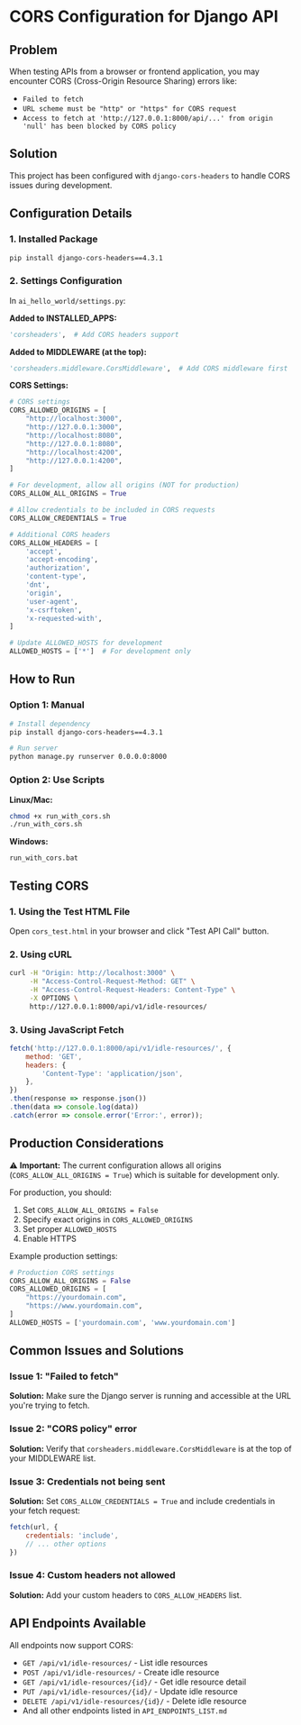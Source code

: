 # CORS Configuration for Django API

## Problem
When testing APIs from a browser or frontend application, you may encounter CORS (Cross-Origin Resource Sharing) errors like:
- `Failed to fetch`
- `URL scheme must be "http" or "https" for CORS request`
- `Access to fetch at 'http://127.0.0.1:8000/api/...' from origin 'null' has been blocked by CORS policy`

## Solution
This project has been configured with `django-cors-headers` to handle CORS issues during development.

## Configuration Details

### 1. Installed Package
```bash
pip install django-cors-headers==4.3.1
```

### 2. Settings Configuration
In `ai_hello_world/settings.py`:

**Added to INSTALLED_APPS:**
```python
'corsheaders',  # Add CORS headers support
```

**Added to MIDDLEWARE (at the top):**
```python
'corsheaders.middleware.CorsMiddleware',  # Add CORS middleware first
```

**CORS Settings:**
```python
# CORS settings
CORS_ALLOWED_ORIGINS = [
    "http://localhost:3000",
    "http://127.0.0.1:3000",
    "http://localhost:8080", 
    "http://127.0.0.1:8080",
    "http://localhost:4200",
    "http://127.0.0.1:4200",
]

# For development, allow all origins (NOT for production)
CORS_ALLOW_ALL_ORIGINS = True

# Allow credentials to be included in CORS requests
CORS_ALLOW_CREDENTIALS = True

# Additional CORS headers
CORS_ALLOW_HEADERS = [
    'accept',
    'accept-encoding', 
    'authorization',
    'content-type',
    'dnt',
    'origin',
    'user-agent',
    'x-csrftoken',
    'x-requested-with',
]

# Update ALLOWED_HOSTS for development
ALLOWED_HOSTS = ['*']  # For development only
```

## How to Run

### Option 1: Manual
```bash
# Install dependency
pip install django-cors-headers==4.3.1

# Run server
python manage.py runserver 0.0.0.0:8000
```

### Option 2: Use Scripts
**Linux/Mac:**
```bash
chmod +x run_with_cors.sh
./run_with_cors.sh
```

**Windows:**
```batch
run_with_cors.bat
```

## Testing CORS

### 1. Using the Test HTML File
Open `cors_test.html` in your browser and click "Test API Call" button.

### 2. Using cURL
```bash
curl -H "Origin: http://localhost:3000" \
     -H "Access-Control-Request-Method: GET" \
     -H "Access-Control-Request-Headers: Content-Type" \
     -X OPTIONS \
     http://127.0.0.1:8000/api/v1/idle-resources/
```

### 3. Using JavaScript Fetch
```javascript
fetch('http://127.0.0.1:8000/api/v1/idle-resources/', {
    method: 'GET',
    headers: {
        'Content-Type': 'application/json',
    },
})
.then(response => response.json())
.then(data => console.log(data))
.catch(error => console.error('Error:', error));
```

## Production Considerations

⚠️ **Important:** The current configuration allows all origins (`CORS_ALLOW_ALL_ORIGINS = True`) which is suitable for development only.

For production, you should:

1. Set `CORS_ALLOW_ALL_ORIGINS = False`
2. Specify exact origins in `CORS_ALLOWED_ORIGINS`
3. Set proper `ALLOWED_HOSTS`
4. Enable HTTPS

Example production settings:
```python
# Production CORS settings
CORS_ALLOW_ALL_ORIGINS = False
CORS_ALLOWED_ORIGINS = [
    "https://yourdomain.com",
    "https://www.yourdomain.com",
]
ALLOWED_HOSTS = ['yourdomain.com', 'www.yourdomain.com']
```

## Common Issues and Solutions

### Issue 1: "Failed to fetch"
**Solution:** Make sure the Django server is running and accessible at the URL you're trying to fetch.

### Issue 2: "CORS policy" error
**Solution:** Verify that `corsheaders.middleware.CorsMiddleware` is at the top of your MIDDLEWARE list.

### Issue 3: Credentials not being sent
**Solution:** Set `CORS_ALLOW_CREDENTIALS = True` and include credentials in your fetch request:
```javascript
fetch(url, {
    credentials: 'include',
    // ... other options
})
```

### Issue 4: Custom headers not allowed
**Solution:** Add your custom headers to `CORS_ALLOW_HEADERS` list.

## API Endpoints Available
All endpoints now support CORS:
- `GET /api/v1/idle-resources/` - List idle resources
- `POST /api/v1/idle-resources/` - Create idle resource  
- `GET /api/v1/idle-resources/{id}/` - Get idle resource detail
- `PUT /api/v1/idle-resources/{id}/` - Update idle resource
- `DELETE /api/v1/idle-resources/{id}/` - Delete idle resource
- And all other endpoints listed in `API_ENDPOINTS_LIST.md`
